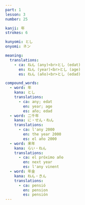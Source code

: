 ```yaml
---
part: 1
lesson: 3
number: 25

kanji: 年
strokes: 6

kunyomi: とし
onyomi: ネン

meaning:
  translations:
    - ca: ねん (any)<br>とし (edat)
      en: ねん (year)<br>とし (age)
      es: ねん (año)<br>とし (edad)

compound_words:
  - word: 年
    kana: とし
    translations:
      - ca: any; edat
        en: year; age
        es: año; edad
  - word: 二千年
    kana: に・せん・ねん
    translations:
      - ca: l'any 2000
        en: the year 2000
        es: el año 2000
  - word: 来年
    kana: らい・ねん
    translations:
      - ca: el próximo año
        en: next year
        es: l'any vinent
  - word: 年金
    kana: ねん・きん
    translations:
      - ca: pensió
        en: pension
        es: pensión
---
```

